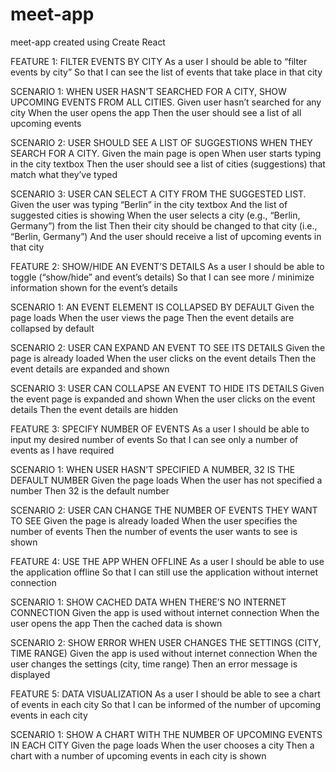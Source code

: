 # meet-app
 meet-app created using Create React



FEATURE 1: FILTER EVENTS BY CITY
As a user
I should be able to “filter events by city”
So that I can see the list of events that take place in that city

SCENARIO 1: WHEN USER HASN’T SEARCHED FOR A CITY, SHOW UPCOMING EVENTS FROM ALL CITIES.
Given user hasn’t searched for any city
When the user opens the app
Then the user should see a list of all upcoming events

SCENARIO 2: USER SHOULD SEE A LIST OF SUGGESTIONS WHEN THEY SEARCH FOR A CITY.
Given the main page is open
When user starts typing in the city textbox
Then the user should see a list of cities (suggestions) that match what they’ve typed

SCENARIO 3: USER CAN SELECT A CITY FROM THE SUGGESTED LIST.
Given the user was typing “Berlin” in the city textbox
And the list of suggested cities is showing
When the user selects a city (e.g., “Berlin, Germany”) from the list
Then their city should be changed to that city (i.e., “Berlin, Germany”)
And the user should receive a list of upcoming events in that city



FEATURE 2: SHOW/HIDE AN EVENT’S DETAILS
As a user
I should be able to toggle (“show/hide” and event’s details)
So that I can see more / minimize information shown for the event’s details

SCENARIO 1: AN EVENT ELEMENT IS COLLAPSED BY DEFAULT
Given the page loads
When the user views the page
Then the event details are collapsed by default

SCENARIO 2: USER CAN EXPAND AN EVENT TO SEE ITS DETAILS
Given the page is already loaded
When the user clicks on the event details
Then the event details are expanded and shown

SCENARIO 3: USER CAN COLLAPSE AN EVENT TO HIDE ITS DETAILS
Given the event page is expanded and shown
When the user clicks on the event details
Then the event details are hidden



FEATURE 3: SPECIFY NUMBER OF EVENTS
As a user
I should be able to input my desired number of events
So that I can see only a number of events as I have required

SCENARIO 1: WHEN USER HASN’T SPECIFIED A NUMBER, 32 IS THE DEFAULT NUMBER
Given the page loads
When the user has not specified a number
Then 32 is the default number

SCENARIO 2: USER CAN CHANGE THE NUMBER OF EVENTS THEY WANT TO SEE
Given the page is already loaded
When the user specifies the number of events
Then the number of events the user wants to see is shown



FEATURE 4: USE THE APP WHEN OFFLINE
As a user
I should be able to use the application offline
So that I can still use the application without internet connection

SCENARIO 1: SHOW CACHED DATA WHEN THERE’S NO INTERNET CONNECTION
Given the app is used without internet connection
When the user opens the app
Then the cached data is shown

SCENARIO 2: SHOW ERROR WHEN USER CHANGES THE SETTINGS (CITY, TIME RANGE)
Given the app is used without internet connection
When the user changes the settings (city, time range)
Then an error message is displayed



FEATURE 5: DATA VISUALIZATION
As a user
I should be able to see a chart of events in each city
So that I can be informed of the number of upcoming events in each city

SCENARIO 1: SHOW A CHART WITH THE NUMBER OF UPCOMING EVENTS IN EACH CITY
Given the page loads
When the user chooses a city
Then a chart with a number of upcoming events in each city is shown